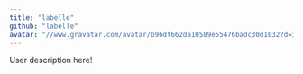 ```yaml
---
title: "labelle"
github: "labelle"
avatar: "//www.gravatar.com/avatar/b96df662da10589e55476badc30d1032?d=identicon"
---
```


User description here!
